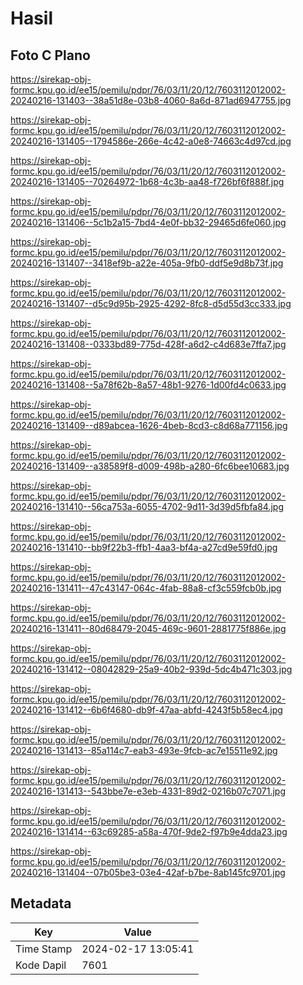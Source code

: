 # Hasil

## Foto C Plano

https://sirekap-obj-formc.kpu.go.id/ee15/pemilu/pdpr/76/03/11/20/12/7603112012002-20240216-131403--38a51d8e-03b8-4060-8a6d-871ad6947755.jpg

https://sirekap-obj-formc.kpu.go.id/ee15/pemilu/pdpr/76/03/11/20/12/7603112012002-20240216-131405--1794586e-266e-4c42-a0e8-74663c4d97cd.jpg

https://sirekap-obj-formc.kpu.go.id/ee15/pemilu/pdpr/76/03/11/20/12/7603112012002-20240216-131405--70264972-1b68-4c3b-aa48-f726bf6f888f.jpg

https://sirekap-obj-formc.kpu.go.id/ee15/pemilu/pdpr/76/03/11/20/12/7603112012002-20240216-131406--5c1b2a15-7bd4-4e0f-bb32-29465d6fe060.jpg

https://sirekap-obj-formc.kpu.go.id/ee15/pemilu/pdpr/76/03/11/20/12/7603112012002-20240216-131407--3418ef9b-a22e-405a-9fb0-ddf5e9d8b73f.jpg

https://sirekap-obj-formc.kpu.go.id/ee15/pemilu/pdpr/76/03/11/20/12/7603112012002-20240216-131407--d5c9d95b-2925-4292-8fc8-d5d55d3cc333.jpg

https://sirekap-obj-formc.kpu.go.id/ee15/pemilu/pdpr/76/03/11/20/12/7603112012002-20240216-131408--0333bd89-775d-428f-a6d2-c4d683e7ffa7.jpg

https://sirekap-obj-formc.kpu.go.id/ee15/pemilu/pdpr/76/03/11/20/12/7603112012002-20240216-131408--5a78f62b-8a57-48b1-9276-1d00fd4c0633.jpg

https://sirekap-obj-formc.kpu.go.id/ee15/pemilu/pdpr/76/03/11/20/12/7603112012002-20240216-131409--d89abcea-1626-4beb-8cd3-c8d68a771156.jpg

https://sirekap-obj-formc.kpu.go.id/ee15/pemilu/pdpr/76/03/11/20/12/7603112012002-20240216-131409--a38589f8-d009-498b-a280-6fc6bee10683.jpg

https://sirekap-obj-formc.kpu.go.id/ee15/pemilu/pdpr/76/03/11/20/12/7603112012002-20240216-131410--56ca753a-6055-4702-9d11-3d39d5fbfa84.jpg

https://sirekap-obj-formc.kpu.go.id/ee15/pemilu/pdpr/76/03/11/20/12/7603112012002-20240216-131410--bb9f22b3-ffb1-4aa3-bf4a-a27cd9e59fd0.jpg

https://sirekap-obj-formc.kpu.go.id/ee15/pemilu/pdpr/76/03/11/20/12/7603112012002-20240216-131411--47c43147-064c-4fab-88a8-cf3c559fcb0b.jpg

https://sirekap-obj-formc.kpu.go.id/ee15/pemilu/pdpr/76/03/11/20/12/7603112012002-20240216-131411--80d68479-2045-469c-9601-2881775f886e.jpg

https://sirekap-obj-formc.kpu.go.id/ee15/pemilu/pdpr/76/03/11/20/12/7603112012002-20240216-131412--08042829-25a9-40b2-939d-5dc4b471c303.jpg

https://sirekap-obj-formc.kpu.go.id/ee15/pemilu/pdpr/76/03/11/20/12/7603112012002-20240216-131412--6b6f4680-db9f-47aa-abfd-4243f5b58ec4.jpg

https://sirekap-obj-formc.kpu.go.id/ee15/pemilu/pdpr/76/03/11/20/12/7603112012002-20240216-131413--85a114c7-eab3-493e-9fcb-ac7e15511e92.jpg

https://sirekap-obj-formc.kpu.go.id/ee15/pemilu/pdpr/76/03/11/20/12/7603112012002-20240216-131413--543bbe7e-e3eb-4331-89d2-0216b07c7071.jpg

https://sirekap-obj-formc.kpu.go.id/ee15/pemilu/pdpr/76/03/11/20/12/7603112012002-20240216-131414--63c69285-a58a-470f-9de2-f97b9e4dda23.jpg

https://sirekap-obj-formc.kpu.go.id/ee15/pemilu/pdpr/76/03/11/20/12/7603112012002-20240216-131404--07b05be3-03e4-42af-b7be-8ab145fc9701.jpg


## Metadata

| Key        | Value               |
| ---------- | ------------------- |
| Time Stamp | 2024-02-17 13:05:41 |
| Kode Dapil | 7601                |



